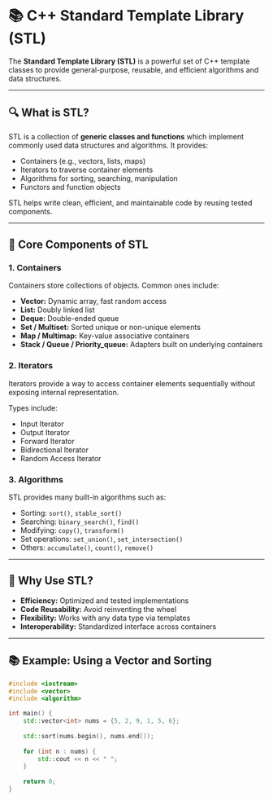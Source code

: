 # 📚 C++ Standard Template Library (STL)

The **Standard Template Library (STL)** is a powerful set of C++ template classes to provide general-purpose, reusable, and efficient algorithms and data structures.

---

## 🔍 What is STL?

STL is a collection of **generic classes and functions** which implement commonly used data structures and algorithms. It provides:

- Containers (e.g., vectors, lists, maps)
- Iterators to traverse container elements
- Algorithms for sorting, searching, manipulation
- Functors and function objects

STL helps write clean, efficient, and maintainable code by reusing tested components.

---

## 🧩 Core Components of STL

### 1. Containers

Containers store collections of objects. Common ones include:

- **Vector:** Dynamic array, fast random access
- **List:** Doubly linked list
- **Deque:** Double-ended queue
- **Set / Multiset:** Sorted unique or non-unique elements
- **Map / Multimap:** Key-value associative containers
- **Stack / Queue / Priority_queue:** Adapters built on underlying containers

### 2. Iterators

Iterators provide a way to access container elements sequentially without exposing internal representation.

Types include:

- Input Iterator
- Output Iterator
- Forward Iterator
- Bidirectional Iterator
- Random Access Iterator

### 3. Algorithms

STL provides many built-in algorithms such as:

- Sorting: `sort()`, `stable_sort()`
- Searching: `binary_search()`, `find()`
- Modifying: `copy()`, `transform()`
- Set operations: `set_union()`, `set_intersection()`
- Others: `accumulate()`, `count()`, `remove()`

---

## 🚀 Why Use STL?

- **Efficiency:** Optimized and tested implementations
- **Code Reusability:** Avoid reinventing the wheel
- **Flexibility:** Works with any data type via templates
- **Interoperability:** Standardized interface across containers

---

## 📚 Example: Using a Vector and Sorting

```cpp
#include <iostream>
#include <vector>
#include <algorithm>

int main() {
    std::vector<int> nums = {5, 2, 9, 1, 5, 6};
    
    std::sort(nums.begin(), nums.end());
    
    for (int n : nums) {
        std::cout << n << " ";
    }
    
    return 0;
}
